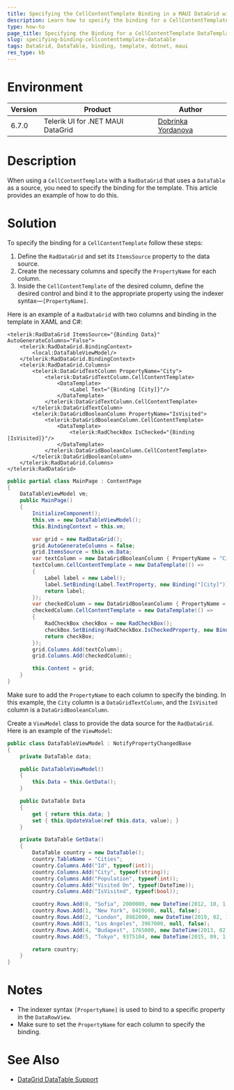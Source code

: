 ```yaml
---
title: Specifying the CellContentTemplate Binding in a MAUI DataGrid with a DataTable
description: Learn how to specify the binding for a CellContentTemplate when using the .NET MAUI DataGrid DataTable.
type: how-to
page_title: Specifying the Binding for a CellContentTemplate DataTemplate
slug: specifying-binding-cellcontenttemplate-datatable
tags: DataGrid, DataTable, binding, template, dotnet, maui
res_type: kb
---
```

# Environment

| Version | Product | Author | 
| --- | --- | ---- | 
| 6.7.0 | Telerik UI for .NET MAUI DataGrid | [Dobrinka Yordanova](https://www.telerik.com/blogs/author/dobrinka-yordanova)| 

# Description

When using a `CellContentTemplate` with a `RadDataGrid` that uses a `DataTable` as a source, you need to specify the binding for the template. This article provides an example of how to do this.

# Solution

To specify the binding for a `CellContentTemplate` follow these steps:

1. Define the `RadDataGrid` and set its `ItemsSource` property to the data source.
2. Create the necessary columns and specify the `PropertyName` for each column.
3. Inside the `CellContentTemplate` of the desired column, define the desired control and bind it to the appropriate property using the indexer syntax&mdash;`[PropertyName]`.

Here is an example of a `RadDataGrid` with two columns and binding in the template in XAML and C#:

```xaml
<telerik:RadDataGrid ItemsSource="{Binding Data}" AutoGenerateColumns="False">
    <telerik:RadDataGrid.BindingContext>
        <local:DataTableViewModel/>
    </telerik:RadDataGrid.BindingContext>
    <telerik:RadDataGrid.Columns>
        <telerik:DataGridTextColumn PropertyName="City">
            <telerik:DataGridTextColumn.CellContentTemplate>
                <DataTemplate>
                    <Label Text="{Binding [City]}"/>
                </DataTemplate>
            </telerik:DataGridTextColumn.CellContentTemplate>
        </telerik:DataGridTextColumn>
        <telerik:DataGridBooleanColumn PropertyName="IsVisited">
            <telerik:DataGridBooleanColumn.CellContentTemplate>
                <DataTemplate>
                    <telerik:RadCheckBox IsChecked="{Binding [IsVisited]}"/>
                </DataTemplate>
            </telerik:DataGridBooleanColumn.CellContentTemplate>
        </telerik:DataGridBooleanColumn>
    </telerik:RadDataGrid.Columns>
</telerik:RadDataGrid>
```
```C#
public partial class MainPage : ContentPage
{
    DataTableViewModel vm;
    public MainPage()
    {
        InitializeComponent();
        this.vm = new DataTableViewModel();
        this.BindingContext = this.vm;

        var grid = new RadDataGrid();
        grid.AutoGenerateColumns = false;
        grid.ItemsSource = this.vm.Data;
        var textColumn = new DataGridBooleanColumn { PropertyName = "City" };
        textColumn.CellContentTemplate = new DataTemplate(() =>
        {
            Label label = new Label();
            label.SetBinding(Label.TextProperty, new Binding("[City]"));
            return label;
        });
        var checkedColumn = new DataGridBooleanColumn { PropertyName = "IsVisited" };
        checkedColumn.CellContentTemplate = new DataTemplate(() =>
        {
            RadCheckBox checkBox = new RadCheckBox();
            checkBox.SetBinding(RadCheckBox.IsCheckedProperty, new Binding("[IsVisited]"));
            return checkBox;
        });
        grid.Columns.Add(textColumn);
        grid.Columns.Add(checkedColumn);

        this.Content = grid;
    }
}
```

Make sure to add the `PropertyName` to each column to specify the binding. In this example, the `City` column is a `DataGridTextColumn`, and the `IsVisited` column is a `DataGridBooleanColumn`.

Create a `ViewModel` class to provide the data source for the `RadDataGrid`. Here is an example of the `ViewModel`:

```csharp
public class DataTableViewModel : NotifyPropertyChangedBase
{
    private DataTable data;

    public DataTableViewModel()
    {
        this.Data = this.GetData();
    }

    public DataTable Data
    {
        get { return this.data; }
        set { this.UpdateValue(ref this.data, value); }
    }

    private DataTable GetData()
    {
        DataTable country = new DataTable();
        country.TableName = "Cities";
        country.Columns.Add("Id", typeof(int));
        country.Columns.Add("City", typeof(string));
        country.Columns.Add("Population", typeof(int));
        country.Columns.Add("Visited On", typeof(DateTime));
        country.Columns.Add("IsVisited", typeof(bool));

        country.Rows.Add(0, "Sofia", 2000000, new DateTime(2012, 10, 1), true);
        country.Rows.Add(1, "New York", 8419000, null, false);
        country.Rows.Add(2, "London", 8982000, new DateTime(2019, 02, 11), true);
        country.Rows.Add(3, "Los Angeles", 3967000, null, false);
        country.Rows.Add(4, "Budapest", 1765000, new DateTime(2013, 02, 1), true);
        country.Rows.Add(5, "Tokyo", 9375104, new DateTime(2015, 09, 1), true);

        return country;
    }
}
```

# Notes

- The indexer syntax `[PropertyName]` is used to bind to a specific property in the `DataRowView`.
- Make sure to set the `PropertyName` for each column to specify the binding.

# See Also

- [DataGrid DataTable Support](https://docs.telerik.com/devtools/maui/controls/datagrid/datatable-support)
